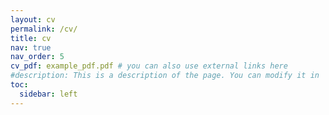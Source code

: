 ```yaml
---
layout: cv
permalink: /cv/
title: cv
nav: true
nav_order: 5
cv_pdf: example_pdf.pdf # you can also use external links here
#description: This is a description of the page. You can modify it in '_pages/cv.md'. You can also change or remove the top pdf #download button.
toc:
  sidebar: left
---
```


